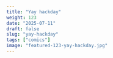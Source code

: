 ```yaml
---
title: "Yay hackday"
weight: 123
date: "2025-07-11"
draft: false
slug: "yay-hackday"
tags: ["comics"]
image: "featured-123-yay-hackday.jpg"
---
```

